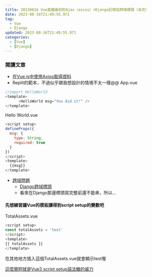```yaml
---
title: 20230816 Vue菜雞最初的Ajax（axios）+Django記得加跨域標頭（未完）
date: 2023-08-16T21:49:55.971
tag:
  - Vue
  - Django
updated: 2023-08-16T21:49:55.971
categories:
  - [Vue]
  - [Django]
---
```

### 閱讀文章
- [在Vue.js中使用Axios取得資料](https://medium.com/web-design-zone/%E5%9C%A8vue-js%E4%B8%AD%E4%BD%BF%E7%94%A8axios%E5%8F%96%E5%BE%97%E8%B3%87%E6%96%99-8db6aec9157d)
- Replit的範本，不過似乎跟我想設計的情境不太一樣@@
App.vue
```js
//import HelloWorld
<template>
      <HelloWorld msg="You did it!" />
</template>
```
Hello World.vue
```js
<script setup>
defineProps({
  msg: {
    type: String,
    required: true
  }
})
</script>
<template>
  {{msg}}
</template>
```
- [跨域問題](https://ithelp.ithome.com.tw/articles/10267360)
  - [Django跨域標頭](https://ithelp.ithome.com.tw/articles/10234669)
  - 看來在Django那邊標頭寫完整前還不能串，所以...
#### 先想練習讓Vue的模板讀得到script setup的變數吧
TotalAssets.vue
```js
<script setup>
const totalAssets = 'test'
</script>
<template>
{{ totalAssets }}
</template>
```
在其他地方插入這個TotalAssets.vue就會顯示test喔

[這麼簡短就是Vue3 script setup語法糖的威力](https://stackoverflow.com/questions/73134550/how-do-you-get-variables-from-the-setup-script-in-vue3)